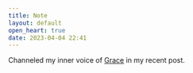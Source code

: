 ```yaml
---
title: Note
layout: default
open_heart: true
date: 2023-04-04 22:41
---
```


Channeled my inner voice of [Grace](https://www.netflix.com/us/title/80119411?s=i&trkid=258593161&vlang=en&clip=80213070) in my recent post.
